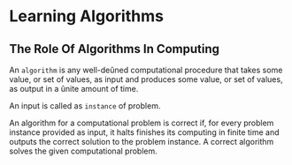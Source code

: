 # Learning Algorithms

## The Role Of Algorithms In Computing

An `algorithm` is any well-deûned computational procedure that takes some value, or set of values, as input and produces some value, or set of values, as output in a ûnite amount of time.

An input is called as `instance` of problem.

An algorithm for a computational problem is correct if, for every problem instance provided as input, it halts finishes its computing in finite time and outputs the correct solution to the problem instance. A correct algorithm solves the given computational problem.
